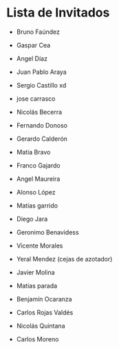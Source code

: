 # Lista de Invitados

* Bruno Faúndez
* Gaspar Cea 
* Angel Díaz 
* Juan Pablo Araya
* Sergio Castillo xd
* jose carrasco
* Nicolás Becerra
* Fernando Donoso
* Gerardo Calderón 
* Matia Bravo
* Franco Gajardo
* Angel Maureira
* Alonso López
* Matias garrido
* Diego Jara
* Geronimo Benavidess
* Vicente Morales
* Yeral Mendez (cejas de azotador)
  
* Javier Molina
* Matias parada
* Benjamín Ocaranza
* Carlos Rojas Valdés
* Nicolás Quintana
* Carlos Moreno
